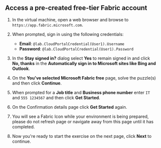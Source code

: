 ## Access a pre-created free-tier Fabric account

1. In the virtual machine, open a web browser and browse to `https://app.fabric.microsoft.com`.

1. When prompted, sign in using the following credentials:

    - **Email**: `@lab.CloudPortalCredential(User1).Username`
    - **Password**: `@lab.CloudPortalCredential(User1).Password`

1. In the **Stay signed in?** dialog select **Yes** to remain signed in and click **No, thanks** in the **Automatically sign in to Microsoft sites like Bing and Outlook**.

1. On the **You've selected Microsoft Fabric free** page, solve the puzzle(s) and then click **Continue**.

1. When prompted for a **Job title** and **Business phone number** enter `IT` and `555 1234567` and then click **Get Started**.

1. On the Confirmation details page click **Get Started** again.

1. You will see a Fabric Icon while your environment is being prepared, please do not refresh page or navigate away from this page until it has completed.

1. Now you're ready to start the exercise on the next page, click **Next** to continue.
